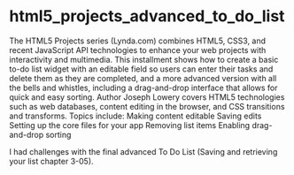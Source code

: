 # html5_projects_advanced_to_do_list

The HTML5 Projects series (Lynda.com) combines HTML5, CSS3, and recent JavaScript API technologies to enhance your web projects with interactivity and multimedia. This installment shows how to create a basic to-do list widget with an editable field so users can enter their tasks and delete them as they are completed, and a more advanced version with all the bells and whistles, including a drag-and-drop interface that allows for quick and easy sorting. Author Joseph Lowery covers HTML5 technologies such as web databases, content editing in the browser, and CSS transitions and transforms.
Topics include:
Making content editable
Saving edits
Setting up the core files for your app
Removing list items
Enabling drag-and-drop sorting

I had challenges with the final advanced To Do List (Saving and retrieving your list chapter 3-05). 
